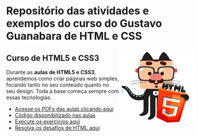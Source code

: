 # Repositório das atividades e exemplos do curso do Gustavo Guanabara de HTML e CSS

<img align="right" src="images/mascote-html5.png" width="200">

## Curso de HTML5 e CSS3

Durante as **aulas de HTML5 e CSS3**, aprendemos como criar páginas web simples, focando tanto no seu conteúdo quanto no seu design. Toda a base começa sempre com essas tecnologias. 

* [Acesse os PDFs das aulas clicando aqui](https://github.com/gustavoguanabara/html-css/tree/master/aulas-pdf)
* [Código disponibilizado nas aulas](https://github.com/gustavommcv/Curso-Html-CSS/tree/main/Aulas)
* [Execute os exercícios aqui](https://gustavommcv.github.io/Curso-Html-CSS/Exercicios/index.html)
* [Resolva os desafios de HTML aqui](https://github.com/gustavoguanabara/html-css/tree/master/desafios)
